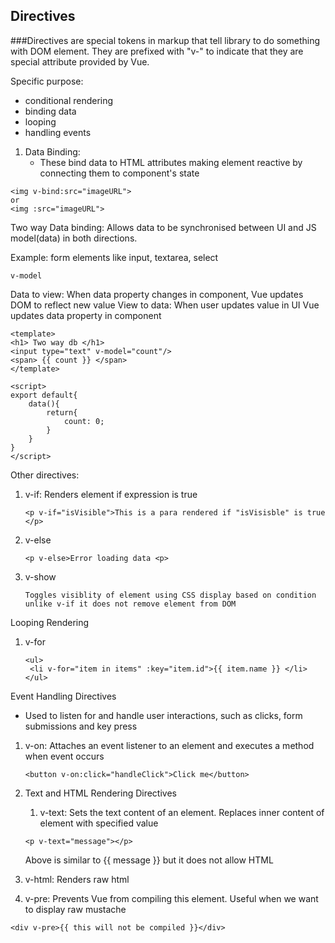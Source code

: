 ## Directives

###Directives are special tokens in markup that tell library to do something with DOM element. They are prefixed with "v-" to indicate that they are special attribute provided by Vue.

Specific purpose:
- conditional rendering
- binding data
- looping
- handling events

1. Data Binding:
   - These bind data to HTML attributes making element reactive by connecting them to component's state
```
<img v-bind:src="imageURL">
or
<img :src="imageURL">
```

Two way Data binding: Allows data to be synchronised between UI and JS model(data) in both directions.

Example: form elements like input, textarea, select
```
v-model
```
Data to view: When data property changes in component, Vue updates DOM to reflect new value
View to data: When user updates value in UI Vue updates data property in component

```
<template>
<h1> Two way db </h1>
<input type="text" v-model="count"/>
<span> {{ count }} </span>
</template>

<script>
export default{
    data(){
        return{
            count: 0;
        }
    }
}
</script>
```

Other directives:

1. v-if: Renders element if expression is true
   ```
   <p v-if="isVisible">This is a para rendered if "isVisisble" is true </p>
   ```
2. v-else
   ```
   <p v-else>Error loading data <p>
3. v-show
   ```
   Toggles visiblity of element using CSS display based on condition unlike v-if it does not remove element from DOM
   ```

Looping Rendering
1. v-for
   ```
   <ul>
    <li v-for="item in items" :key="item.id">{{ item.name }} </li>
   </ul> 
   ```

Event Handling Directives
- Used to listen for and handle user interactions, such as clicks, form submissions and key press

1. v-on: Attaches an event listener to an element and executes a method when event occurs
   
   ```
   <button v-on:click="handleClick">Click me</button>
   ```

2. Text and HTML Rendering Directives
   1. v-text: Sets the text content of an element. Replaces inner content of element with specified value
    ```
    <p v-text="message"></p>
    ```
    Above is similar to {{ message }} but it does not allow HTML

3. v-html: Renders raw html

4. v-pre: Prevents Vue from compiling this element. Useful when we want to display raw mustache
```
<div v-pre>{{ this will not be compiled }}</div>
```

